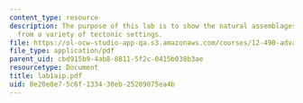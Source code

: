 ```yaml
---
content_type: resource
description: The purpose of this lab is to show the natural assemblages of pyroxenes
  from a variety of tectonic settings.
file: https://ol-ocw-studio-app-qa.s3.amazonaws.com/courses/12-490-advanced-igneous-petrology-fall-2005/0e20e8e75c6f133430eb25209075ea4b_lab1aip.pdf
file_type: application/pdf
parent_uid: cbd915b9-4ab8-8811-5f2c-0415b038b3ae
resourcetype: Document
title: lab1aip.pdf
uid: 0e20e8e7-5c6f-1334-30eb-25209075ea4b
---
```

